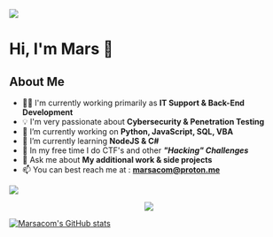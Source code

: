 <!--Gradient-->
<img src="https://user-images.githubusercontent.com/73097560/115834477-dbab4500-a447-11eb-908a-139a6edaec5c.gif">

# Hi, I'm Mars 👋


## About Me
- 👨‍💻 I'm currently working primarily as **IT Support & Back-End Development**
- 💡 I'm very passionate about **Cybersecurity & Penetration Testing**
- 🔭 I’m currently working on **Python, JavaScript, SQL, VBA**
- 🌱 I’m currently learning **NodeJS & C#**
- 💼 In my free time I do CTF's and other ***"Hacking" Challenges***
- 💬 Ask me about **My additional work & side projects**
- 📫 You can best reach me at : **marsacom@proton.me**

<!--Gradient-->
<img src="https://user-images.githubusercontent.com/73097560/115834477-dbab4500-a447-11eb-908a-139a6edaec5c.gif">

<!--tech stack icons-->
<p align="center">
  <a href="https://skillicons.dev">
    <img src="https://skillicons.dev/icons?i=py,kali,github,linux,js,powershell,mysql,redhat,sublime,windows,git,docker,nginx,nodejs&perline=14" />
  </a>
</p>

[![Marsacom's GitHub stats](https://github-readme-stats.vercel.app/api?username=marsacom&show_icons=true&theme=dark)](https://github.com/marsacom/github-readme-stats)
